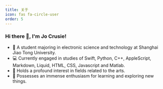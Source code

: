 ```yaml
---
title: 关于
icon: fas fa-circle-user
order: 5
---
```

### Hi there 👋, I'm Jo Crusie!

- 🏫 A student majoring in electronic science and technology at Shanghai Jiao Tong University.
- 💻 Currently engaged in studies of Swift, Python, C++, AppleScript, Markdown, Liquid, HTML, CSS, Javascript and Matlab.
- 🎨 Holds a profound interest in fields related to the arts.
- 🌟 Possesses an immense enthusiasm for learning and exploring new things.
